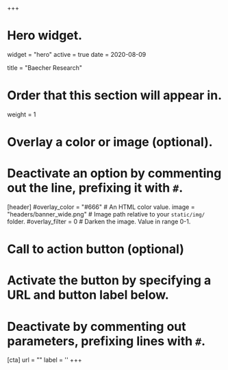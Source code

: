 +++
# Hero widget.
widget = "hero"
active = true
date = 2020-08-09

title = "Baecher Research"

# Order that this section will appear in.
weight = 1

# Overlay a color or image (optional).
#   Deactivate an option by commenting out the line, prefixing it with `#`.
[header]
  #overlay_color = "#666"  # An HTML color value.
  image = "headers/banner_wide.png"  # Image path relative to your `static/img/` folder.
  #overlay_filter = 0  # Darken the image. Value in range 0-1.

# Call to action button (optional)
#   Activate the button by specifying a URL and button label below.
#   Deactivate by commenting out parameters, prefixing lines with `#`.
[cta]
  url = ""
  label = ''
+++
